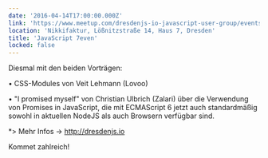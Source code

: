 ```yaml
---
date: '2016-04-14T17:00:00.000Z'
link: 'https://www.meetup.com/dresdenjs-io-javascript-user-group/events/rmvznlyvgbsb/'
location: 'Nikkifaktur, Lößnitzstraße 14, Haus 7, Dresden'
title: 'JavaScript 7even'
locked: false
---
```

Diesmal mit den beiden Vorträgen:

• CSS-Modules von Veit Lehmann (Lovoo)

• "I promised myself" von Christian Ulbrich (Zalari) über die Verwendung von Promises in JavaScript, die mit ECMAScript 6 jetzt auch standardmäßig sowohl in aktuellen NodeJS als auch Browsern verfügbar sind.

*> Mehr Infos -> [](http://dresdenjs.io)<http://dresdenjs.io>

Kommet zahlreich!
